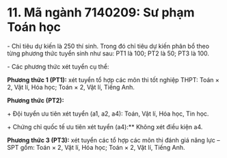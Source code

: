 # 11. Mã ngành 7140209: Sư phạm Toán học

\- Chỉ tiêu dự kiến là 250 thí sinh. Trong đó chỉ tiêu dự kiến phân bổ theo từng phương thức tuyển sinh như sau: PT1 là 100; PT2 là 50; PT3 là 100.

\- Các phương thức xét tuyển cụ thể:

**Phương thức 1 (PT1):** xét tuyển tổ hợp các môn thi tốt nghiệp THPT: Toán × 2, Vật lí, Hóa học; Toán × 2, Vật lí, Tiếng Anh.

**Phương thức (PT2):** 

\+ Đội tuyển ưu tiên xét tuyển (a1, a2, a4): Toán, Vật lí, Hóa học, Tin học.

\+ Chứng chỉ quốc tế ưu tiên xét tuyển (a4):** Không xét điều kiện a4.

**Phương thức 3 (PT3):** xét tuyển các tổ hợp các môn thi đánh giá năng lực – SPT gồm: Toán × 2, Vật lí, Hóa học; Toán × 2, Vật lí, Tiếng Anh.